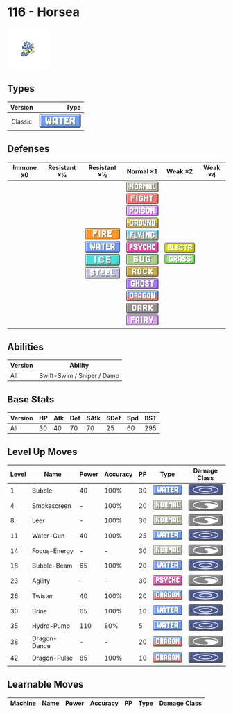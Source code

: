 # 116 - Horsea

![horsea](../img/pokemon/116.png)

## Types

| Version | Type                             |
| :-----: | -------------------------------: |
| Classic | ![water](../img/types/water.png) |

## Defenses

| Immune x0 | Resistant ×¼ | Resistant ×½                                                                                                                              | Normal ×1                                                                                                                                                                                                                                                                                                                                                                                                                                                           | Weak ×2                                                                     | Weak ×4 |
| --------- | ------------ | ----------------------------------------------------------------------------------------------------------------------------------------- | ------------------------------------------------------------------------------------------------------------------------------------------------------------------------------------------------------------------------------------------------------------------------------------------------------------------------------------------------------------------------------------------------------------------------------------------------------------------- | --------------------------------------------------------------------------- | ------- |
|           |              | ![fire](../img/types/fire.png)<br/>![water](../img/types/water.png)<br/>![ice](../img/types/ice.png)<br/>![steel](../img/types/steel.png) | ![normal](../img/types/normal.png)<br/>![fighting](../img/types/fighting.png)<br/>![poison](../img/types/poison.png)<br/>![ground](../img/types/ground.png)<br/>![flying](../img/types/flying.png)<br/>![psychic](../img/types/psychic.png)<br/>![bug](../img/types/bug.png)<br/>![rock](../img/types/rock.png)<br/>![ghost](../img/types/ghost.png)<br/>![dragon](../img/types/dragon.png)<br/>![dark](../img/types/dark.png)<br/>![fairy](../img/types/fairy.png) | ![electric](../img/types/electric.png)<br/>![grass](../img/types/grass.png) |         |

## Abilities

| Version | Ability                    |
| ------- | -------------------------- |
| All     | Swift-Swim / Sniper / Damp |

## Base Stats

| Version | HP | Atk | Def | SAtk | SDef | Spd | BST |
| ------- | -- | --- | --- | ---- | ---- | --- | --- |
| All     | 30 | 40  | 70  | 70   | 25   | 60  | 295 |

## Level Up Moves

| Level | Name         | Power | Accuracy | PP | Type                                 | Damage Class                         |
| ----- | ------------ | ----- | -------- | -- | ------------------------------------ | ------------------------------------ |
| 1     | Bubble       | 40    | 100%     | 30 | ![water](../img/types/water.png)     | ![special](../img/types/special.png) |
| 4     | Smokescreen  | -     | 100%     | 20 | ![normal](../img/types/normal.png)   | ![status](../img/types/status.png)   |
| 8     | Leer         | -     | 100%     | 30 | ![normal](../img/types/normal.png)   | ![status](../img/types/status.png)   |
| 11    | Water-Gun    | 40    | 100%     | 25 | ![water](../img/types/water.png)     | ![special](../img/types/special.png) |
| 14    | Focus-Energy | -     | -        | 30 | ![normal](../img/types/normal.png)   | ![status](../img/types/status.png)   |
| 18    | Bubble-Beam  | 65    | 100%     | 20 | ![water](../img/types/water.png)     | ![special](../img/types/special.png) |
| 23    | Agility      | -     | -        | 30 | ![psychic](../img/types/psychic.png) | ![status](../img/types/status.png)   |
| 26    | Twister      | 40    | 100%     | 20 | ![dragon](../img/types/dragon.png)   | ![special](../img/types/special.png) |
| 30    | Brine        | 65    | 100%     | 10 | ![water](../img/types/water.png)     | ![special](../img/types/special.png) |
| 35    | Hydro-Pump   | 110   | 80%      | 5  | ![water](../img/types/water.png)     | ![special](../img/types/special.png) |
| 38    | Dragon-Dance | -     | -        | 20 | ![dragon](../img/types/dragon.png)   | ![status](../img/types/status.png)   |
| 42    | Dragon-Pulse | 85    | 100%     | 10 | ![dragon](../img/types/dragon.png)   | ![special](../img/types/special.png) |

## Learnable Moves

| Machine | Name | Power | Accuracy | PP | Type | Damage Class |
| ------- | ---- | ----- | -------- | -- | ---- | ------------ |